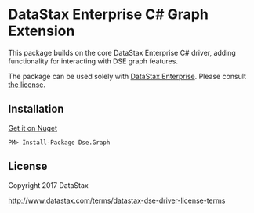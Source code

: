 # DataStax Enterprise C# Graph Extension

This package builds on the core DataStax Enterprise C# driver, adding functionality for interacting with DSE graph features.

The package can be used solely with [DataStax Enterprise][dse]. Please consult [the license](#license).

## Installation

[Get it on Nuget][nuget]

```
PM> Install-Package Dse.Graph
```

## License

Copyright 2017 DataStax

http://www.datastax.com/terms/datastax-dse-driver-license-terms

[dse]: http://www.datastax.com/products/datastax-enterprise
[nuget]: https://www.nuget.org/packages/Dse.Graph

